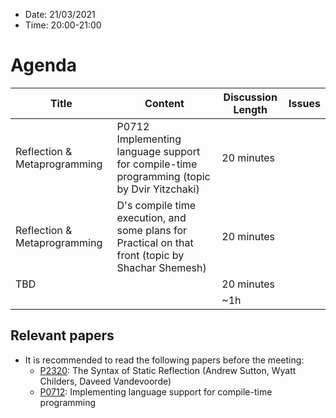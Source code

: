 * Date: 21/03/2021
* Time: 20:00-21:00

# Agenda

| Title | Content | Discussion Length | Issues       |
|----------|-------------|-------------|----------------|
| Reflection & Metaprogramming |  P0712 Implementing	language	support	for	compile-time programming (topic by Dvir Yitzchaki) | 20 minutes   |   |
| Reflection & Metaprogramming |  D's compile time execution, and some plans for Practical on that front (topic by Shachar Shemesh) | 20 minutes   |   |
| TBD | | 20 minutes | |
|           |   | ~1h     |          |

## Relevant papers

* It is recommended to read the following papers before the meeting:
  * [P2320](https://wg21.link/p2320): The Syntax of Static Reflection (Andrew Sutton, Wyatt Childers, Daveed Vandevoorde) 
  * [P0712](https://wg21.link/p0712): Implementing	language	support	for	compile-time programming
